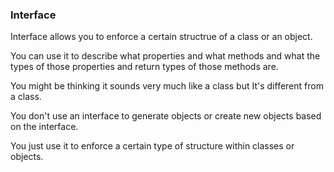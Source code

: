 ### Interface

Interface allows you to enforce a certain structrue of a class or an object.

You can use it to describe what properties and what methods and what the types of those properties and return types of those methods are.

You might be thinking it sounds very much like a class but It's different from a class.

You don't use an interface to generate objects or create new objects based on the interface.

You just use it to enforce a certain type of structure within classes or objects. 